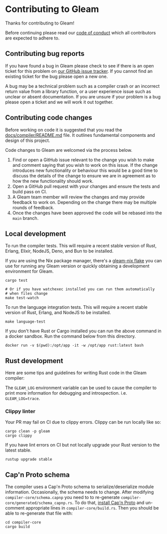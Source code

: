 # Contributing to Gleam

Thanks for contributing to Gleam!

Before continuing please read our [code of conduct][code-of-conduct] which all
contributors are expected to adhere to.

[code-of-conduct]: https://github.com/gleam-lang/gleam/blob/main/CODE_OF_CONDUCT.md


## Contributing bug reports

If you have found a bug in Gleam please check to see if there is an open
ticket for this problem on [our GitHub issue tracker][issues]. If you cannot
find an existing ticket for the bug please open a new one.

[issues]: https://github.com/gleam-lang/gleam/issues

A bug may be a technical problem such as a compiler crash or an incorrect
return value from a library function, or a user experience issue such as
unclear or absent documentation. If you are unsure if your problem is a bug
please open a ticket and we will work it out together.


## Contributing code changes

Before working on code it is suggested that you read the
[docs/compiler/README.md](docs/compiler/README.md) file.
It outlines fundamental components and design of this project.

Code changes to Gleam are welcomed via the process below.

1. Find or open a GitHub issue relevant to the change you wish to make and
   comment saying that you wish to work on this issue. If the change
   introduces new functionality or behaviour this would be a good time to
   discuss the details of the change to ensure we are in agreement as to how
   the new functionality should work.
2. Open a GitHub pull request with your changes and ensure the tests and build
   pass on CI.
3. A Gleam team member will review the changes and may provide feedback to
   work on. Depending on the change there may be multiple rounds of feedback.
4. Once the changes have been approved the code will be rebased into the
   `main` branch.

## Local development

To run the compiler tests. This will require a recent stable version of Rust,
Erlang, Elixir, NodeJS, Deno, and Bun to be installed.

If you are using the Nix package manager, there's a [gleam-nix flake](https://github.com/vic/gleam-nix)
you can use for running any Gleam version or quickly obtaining a development environment for Gleam.

```shell
cargo test

# Or if you have watchexec installed you can run them automatically
# when files change
make test-watch
```

To run the language integration tests. This will require a recent stable
version of Rust, Erlang, and NodeJS to be installed.

```shell
make language-test
```

If you don't have Rust or Cargo installed you can run the above command in a docker sandbox.
Run the command below from this directory.

```shell
docker run -v $(pwd):/opt/app -it -w /opt/app rust:latest bash
```

## Rust development

Here are some tips and guidelines for writing Rust code in the Gleam compiler:

The `GLEAM_LOG` environment variable can be used to cause the compiler to
print more information for debugging and introspection. i.e.
`GLEAM_LOG=trace`.

### Clippy linter

Your PR may fail on CI due to clippy errors. Clippy can be run locally like so:

```shell
cargo clean -p gleam
cargo clippy
```

If you have lint errors on CI but not locally upgrade your Rust version to the
latest stable.

```shell
rustup upgrade stable
```

## Cap'n Proto schema

The compiler uses a Cap'n Proto schema to serialize/deserialize module information.
Occasionally, the schema needs to change. After modifying `compiler-core/schema.capnp`
you need to to re-generate `compiler-core/generated/schema_capnp.rs`. To do that,
[install Cap'n Proto](https://capnproto.org/install.html) and un-comment appropriate lines
in `compiler-core/build.rs`. Then you should be able to re-generate that file with:

```shell
cd compiler-core
cargo build
```

